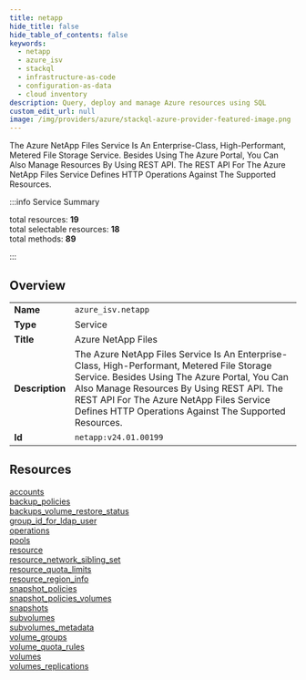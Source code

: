 ```yaml
---
title: netapp
hide_title: false
hide_table_of_contents: false
keywords:
  - netapp
  - azure_isv
  - stackql
  - infrastructure-as-code
  - configuration-as-data
  - cloud inventory
description: Query, deploy and manage Azure resources using SQL
custom_edit_url: null
image: /img/providers/azure/stackql-azure-provider-featured-image.png
---
```


The Azure NetApp Files Service Is An Enterprise-Class, High-Performant, Metered File Storage Service. Besides Using The Azure Portal, You Can Also Manage Resources By Using REST API. The REST API For The Azure NetApp Files Service Defines HTTP Operations Against The Supported Resources.  
    
:::info Service Summary

<div class="row">
<div class="providerDocColumn">
<span>total resources:&nbsp;<b>19</b></span><br />
<span>total selectable resources:&nbsp;<b>18</b></span><br />
<span>total methods:&nbsp;<b>89</b></span><br />
</div>
</div>

:::

## Overview
<table><tbody>
<tr><td><b>Name</b></td><td><code>azure_isv.netapp</code></td></tr>
<tr><td><b>Type</b></td><td>Service</td></tr>
<tr><td><b>Title</b></td><td>Azure NetApp Files</td></tr>
<tr><td><b>Description</b></td><td>The Azure NetApp Files Service Is An Enterprise-Class, High-Performant, Metered File Storage Service. Besides Using The Azure Portal, You Can Also Manage Resources By Using REST API. The REST API For The Azure NetApp Files Service Defines HTTP Operations Against The Supported Resources.</td></tr>
<tr><td><b>Id</b></td><td><code>netapp:v24.01.00199</code></td></tr>
</tbody></table>

## Resources
<div class="row">
<div class="providerDocColumn">
<a href="/providers/azure_isv/netapp/accounts/">accounts</a><br />
<a href="/providers/azure_isv/netapp/backup_policies/">backup_policies</a><br />
<a href="/providers/azure_isv/netapp/backups_volume_restore_status/">backups_volume_restore_status</a><br />
<a href="/providers/azure_isv/netapp/group_id_for_ldap_user/">group_id_for_ldap_user</a><br />
<a href="/providers/azure_isv/netapp/operations/">operations</a><br />
<a href="/providers/azure_isv/netapp/pools/">pools</a><br />
<a href="/providers/azure_isv/netapp/resource/">resource</a><br />
<a href="/providers/azure_isv/netapp/resource_network_sibling_set/">resource_network_sibling_set</a><br />
<a href="/providers/azure_isv/netapp/resource_quota_limits/">resource_quota_limits</a><br />
<a href="/providers/azure_isv/netapp/resource_region_info/">resource_region_info</a><br />
</div>
<div class="providerDocColumn">
<a href="/providers/azure_isv/netapp/snapshot_policies/">snapshot_policies</a><br />
<a href="/providers/azure_isv/netapp/snapshot_policies_volumes/">snapshot_policies_volumes</a><br />
<a href="/providers/azure_isv/netapp/snapshots/">snapshots</a><br />
<a href="/providers/azure_isv/netapp/subvolumes/">subvolumes</a><br />
<a href="/providers/azure_isv/netapp/subvolumes_metadata/">subvolumes_metadata</a><br />
<a href="/providers/azure_isv/netapp/volume_groups/">volume_groups</a><br />
<a href="/providers/azure_isv/netapp/volume_quota_rules/">volume_quota_rules</a><br />
<a href="/providers/azure_isv/netapp/volumes/">volumes</a><br />
<a href="/providers/azure_isv/netapp/volumes_replications/">volumes_replications</a><br />
</div>
</div>
